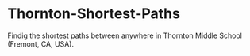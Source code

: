 # Thornton-Shortest-Paths
Findig the shortest paths between anywhere in Thornton Middle School (Fremont, CA, USA).
